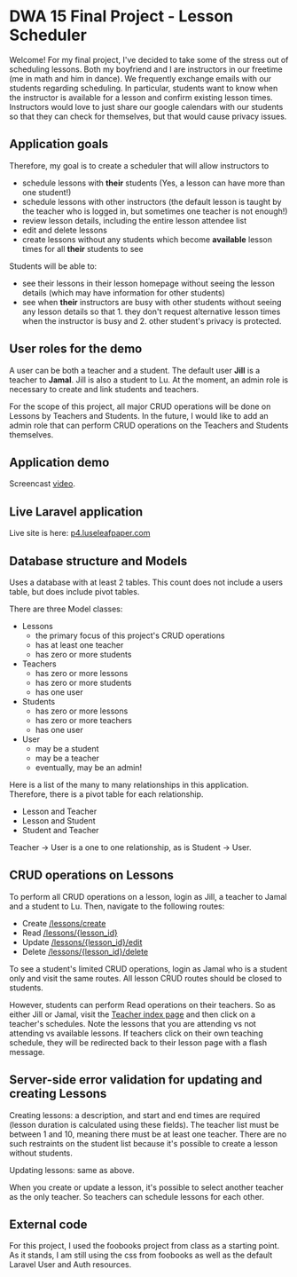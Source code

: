 # DWA 15 Final Project - Lesson Scheduler 

Welcome! For my final project, I've decided to take some of the stress out of scheduling lessons. Both my boyfriend and I are instructors in our freetime (me in math and him in dance). We frequently exchange emails with our students regarding scheduling. In particular, students want to know when the instructor is available for a lesson and confirm existing lesson times. Instructors would love to just share our google calendars with our students so that they can check for themselves, but that would cause privacy issues. 

## Application goals 
Therefore, my goal is to create a scheduler that will allow instructors to 
* schedule lessons with **their** students (Yes, a lesson can have more than one student!) 
* schedule lessons with other instructors (the default lesson is taught by the teacher who is logged in, but sometimes one teacher is not enough!) 
* review lesson details, including the entire lesson attendee list
* edit and delete lessons 
* create lessons without any students which become **available** lesson times for all **their** students to see 

Students will be able to: 
* see their lessons in their lesson homepage without seeing the lesson details (which may have information for other students)
* see when **their** instructors are busy with other students without seeing any lesson details so that 1. they don't request alternative lesson times when the instructor is busy and 2. other student's privacy is protected. 

## User roles for the demo 

A user can be both a teacher and a student. The default user **Jill** is a teacher to **Jamal**. Jill is also a student to Lu. At the moment, an admin role is necessary to create and link students and teachers. 

For the scope of this project, all major CRUD operations will be done on Lessons by Teachers and Students. In the future, I would like to add an admin role that can perform CRUD operations on the Teachers and Students themselves. 

## Application demo 
Screencast [video](https://youtu.be/9-3-i6U5PYc). 

## Live Laravel application
Live site is here: [p4.luseleafpaper.com](http://p4.luseleafpaper.com/)

## Database structure and Models 
Uses a database with at least 2 tables. This count does not include a users table, but does include pivot tables.

There are three Model classes: 
* Lessons   
  * the primary focus of this project's CRUD operations
  * has at least one teacher 
  * has zero or more students 
* Teachers 
  * has zero or more lessons 
  * has zero or more students 
  * has one user 
* Students 
  * has zero or more lessons 
  * has zero or more teachers 
  * has one user 
* User 
  * may be a student 
  * may be a teacher 
  * eventually, may be an admin! 

Here is a list of the many to many relationships in this application. Therefore, there is a pivot table for each relationship.
* Lesson and Teacher
* Lesson and Student
* Student and Teacher 

Teacher -> User is a one to one relationship, as is Student -> User. 

## CRUD operations on Lessons 

To perform all CRUD operations on a lesson, login as Jill, a teacher to Jamal and a student to Lu. Then, navigate to the following routes: 
* Create [/lessons/create](http://p4.luseleafpaper.com/lessons/create)
* Read [/lessons/{lesson_id}](http://p4.luseleafpaper.com/lessons/2)
* Update [/lessons/{lesson_id}/edit](http://p4.luseleafpaper.com/lessons/2/edit)
* Delete [/lessons/{lesson_id}/delete](http://p4.luseleafpaper.com/lessons/2/delete)

To see a student's limited CRUD operations, login as Jamal who is a student only and visit the same routes. All lesson CRUD routes should be closed to students. 

However, students can perform Read operations on their teachers. So as either Jill or Jamal, visit the [Teacher index page](http://p4.luseleafpaper.com/teachers) and then click on a teacher's schedules. Note the lessons that you are attending vs not attending vs available lessons. If teachers click on their own teaching schedule, they will be redirected back to their lesson page with a flash message. 

## Server-side error validation for updating and creating Lessons 

Creating lessons: a description, and start and end times are required (lesson duration is calculated using these fields). The teacher list must be between 1 and 10, meaning there must be at least one teacher. There are no such restraints on the student list because it's possible to create a lesson without students. 

Updating lessons: same as above. 

When you create or update a lesson, it's possible to select another teacher as the only teacher. So teachers can schedule lessons for each other. 

## External code

For this project, I used the foobooks project from class as a starting point. As it stands, I am still using the css from foobooks as well as the default Laravel User and Auth resources. 
